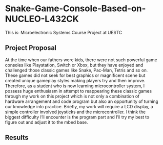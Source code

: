 # Snake-Game-Console-Based-on-NUCLEO-L432CK
This is: Microelectronic Systems Course Project at UESTC

## Project Proposal
At the time when our fathers were kids, there were not such powerful game consoles like Playstation, Switch or Xbox, but they have enjoyed and challenged those classic games like Snake, Pac-Man, Tetris and so on. These games did not seek for best graphics or magnificent scene but created unique gameplay styles making players try and then improve. Therefore, as a student who is now learning microcontroller system, I possess huge enthusiasm in attempt to reappearing these classic games through my work on this project which is not only a combination of hardware arrangement and code program but also an opportunity of turning our knowledge into practice. Briefly, my work will require a LCD display, a simple controller involved joysticks and the microcontroller. I think the biggest difficulty I’ll encounter is the program part and I’ll try my best to figure out and adjust it to the mbed base.

## Results
